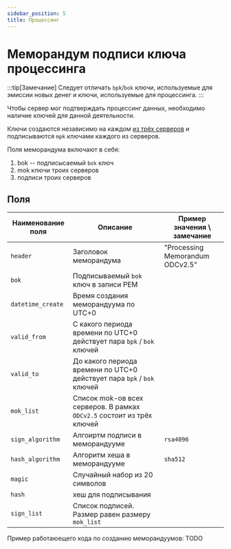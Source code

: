 ```yaml
---
sidebar_position: 5
title: Процессинг
---
```

# Меморандум подписи ключа процессинга

:::tip[Замечание]
Следует отличать `bpk`/`bok`
ключи, используемые для эмиссии новых денег
и ключи, используемые для процессинга.
:::

Чтобы сервер мог подтверждать процессинг данных,
необходимо наличие ключей для данной деятельности.

Ключи создаются независимо на каждом
[из трёх серверов](../server/index.md)
и подписываются `mpk` ключами каждого из серверов.


Поля меморандума включают в себя:
1. bok -- подписысаемый `bok` ключ
1. mok ключи троих серверов
1. подписи троих серверов


## Поля 


| Наименование поля | Описание                                                               | Пример значения \ замечание     |
|-------------------|------------------------------------------------------------------------|---------------------------------|
| `header`          | Заголовок меморандума                                                  | "Processing Memorandum ODCv2.5" |
| `bok`             | Подписываемый `bok` ключ в записи PEM                                  |                                 |
| `datetime_create` | Время создания меморандуума по UTC+0  | |
| `valid_from`      | C какого периода времени по UTC+0 действует пара `bpk` / `bok` ключей  |                                 |
| `valid_to`        | До какого периода времени по UTC+0 действует пара `bpk` / `bok` ключей |                                 |
| `mok_list`        | Список mok-ов всех серверов. В рамках `ODCv2.5` состоит из трёх ключей |                                 |
| `sign_algorithm`                    | Алгоиртм подписи в меморандууме                                        | `rsa4096`                               |
| `hash_algorithm`                    | Алгоритм хеша в меморандууме                                           | `sha512`                                |
| `magiс`           | Случайный набор из 20 символов                                         |                                 |
| `hash`            | хеш для подписывания                                                   |                                 |
| `sign_list`       | Список подписей. Размер равен размеру  `mok_list`                      |                                 |


Пример работаюещего кода по созданию меморандуумов: 
TODO

